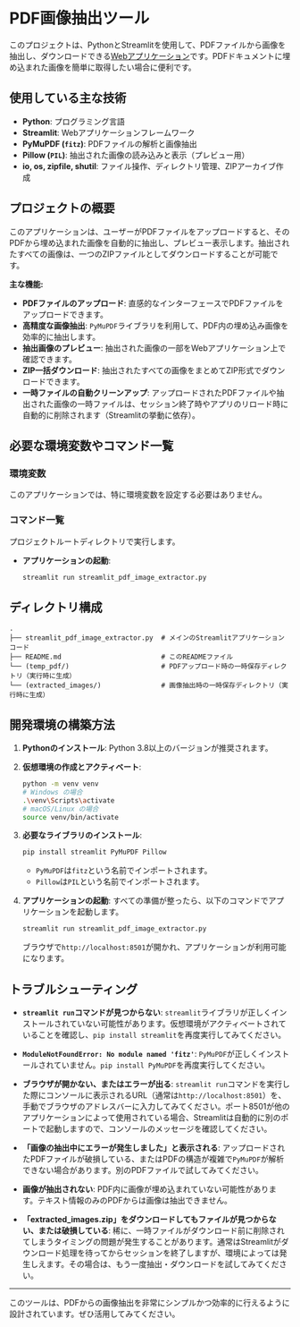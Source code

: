 # PDF画像抽出ツール

このプロジェクトは、PythonとStreamlitを使用して、PDFファイルから画像を抽出し、ダウンロードできる[Webアプリケーション](https://pdfimageextractorapp-wpnarypj6mhvkkyh4r6xn2.streamlit.app/)です。PDFドキュメントに埋め込まれた画像を簡単に取得したい場合に便利です。

## 使用している主な技術

* **Python**: プログラミング言語
* **Streamlit**: Webアプリケーションフレームワーク
* **PyMuPDF (`fitz`)**: PDFファイルの解析と画像抽出
* **Pillow (`PIL`)**: 抽出された画像の読み込みと表示（プレビュー用）
* **io, os, zipfile, shutil**: ファイル操作、ディレクトリ管理、ZIPアーカイブ作成

## プロジェクトの概要

このアプリケーションは、ユーザーがPDFファイルをアップロードすると、そのPDFから埋め込まれた画像を自動的に抽出し、プレビュー表示します。抽出されたすべての画像は、一つのZIPファイルとしてダウンロードすることが可能です。

**主な機能:**

* **PDFファイルのアップロード**: 直感的なインターフェースでPDFファイルをアップロードできます。
* **高精度な画像抽出**: `PyMuPDF`ライブラリを利用して、PDF内の埋め込み画像を効率的に抽出します。
* **抽出画像のプレビュー**: 抽出された画像の一部をWebアプリケーション上で確認できます。
* **ZIP一括ダウンロード**: 抽出されたすべての画像をまとめてZIP形式でダウンロードできます。
* **一時ファイルの自動クリーンアップ**: アップロードされたPDFファイルや抽出された画像の一時ファイルは、セッション終了時やアプリのリロード時に自動的に削除されます（Streamlitの挙動に依存）。

## 必要な環境変数やコマンド一覧

### 環境変数

このアプリケーションでは、特に環境変数を設定する必要はありません。

### コマンド一覧

プロジェクトルートディレクトリで実行します。

* **アプリケーションの起動**:
    ```bash
    streamlit run streamlit_pdf_image_extractor.py
    ```

## ディレクトリ構成
```
.
├── streamlit_pdf_image_extractor.py  # メインのStreamlitアプリケーションコード
├── README.md                         # このREADMEファイル
└── (temp_pdf/)                       # PDFアップロード時の一時保存ディレクトリ（実行時に生成）
└── (extracted_images/)               # 画像抽出時の一時保存ディレクトリ（実行時に生成）
```

## 開発環境の構築方法

1.  **Pythonのインストール**:
    Python 3.8以上のバージョンが推奨されます。

2.  **仮想環境の作成とアクティベート**:
    ```bash
    python -m venv venv
    # Windows の場合
    .\venv\Scripts\activate
    # macOS/Linux の場合
    source venv/bin/activate
    ```

3.  **必要なライブラリのインストール**:
    ```bash
    pip install streamlit PyMuPDF Pillow
    ```
    * `PyMuPDF`は`fitz`という名前でインポートされます。
    * `Pillow`は`PIL`という名前でインポートされます。

4.  **アプリケーションの起動**:
    すべての準備が整ったら、以下のコマンドでアプリケーションを起動します。

    ```bash
    streamlit run streamlit_pdf_image_extractor.py
    ```
    ブラウザで`http://localhost:8501`が開かれ、アプリケーションが利用可能になります。

## トラブルシューティング

* **`streamlit run`コマンドが見つからない**:
    `streamlit`ライブラリが正しくインストールされていない可能性があります。仮想環境がアクティベートされていることを確認し、`pip install streamlit`を再度実行してみてください。

* **`ModuleNotFoundError: No module named 'fitz'`**:
    `PyMuPDF`が正しくインストールされていません。`pip install PyMuPDF`を再度実行してください。

* **ブラウザが開かない、またはエラーが出る**:
    `streamlit run`コマンドを実行した際にコンソールに表示されるURL（通常は`http://localhost:8501`）を、手動でブラウザのアドレスバーに入力してみてください。ポート8501が他のアプリケーションによって使用されている場合、Streamlitは自動的に別のポートで起動しますので、コンソールのメッセージを確認してください。

* **「画像の抽出中にエラーが発生しました」と表示される**:
    アップロードされたPDFファイルが破損している、またはPDFの構造が複雑で`PyMuPDF`が解析できない場合があります。別のPDFファイルで試してみてください。

* **画像が抽出されない**:
    PDF内に画像が埋め込まれていない可能性があります。テキスト情報のみのPDFからは画像は抽出できません。

* **「extracted_images.zip」をダウンロードしてもファイルが見つからない、または破損している**:
    稀に、一時ファイルがダウンロード前に削除されてしまうタイミングの問題が発生することがあります。通常はStreamlitがダウンロード処理を待ってからセッションを終了しますが、環境によっては発生しえます。その場合は、もう一度抽出・ダウンロードを試してみてください。

---

このツールは、PDFからの画像抽出を非常にシンプルかつ効率的に行えるように設計されています。ぜひ活用してみてください。
